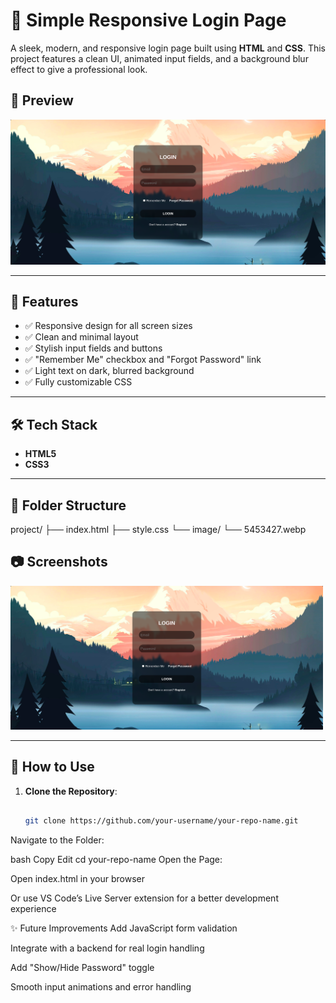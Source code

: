 # 🔐 Simple Responsive Login Page

A sleek, modern, and responsive login page built using **HTML** and **CSS**. This project features a clean UI, animated input fields, and a background blur effect to give a professional look.

## 📸 Preview

![Login Page Screenshot](./image/Screenshot.png)


---

## 🚀 Features

- ✅ Responsive design for all screen sizes
- ✅ Clean and minimal layout
- ✅ Stylish input fields and buttons
- ✅ "Remember Me" checkbox and "Forgot Password" link
- ✅ Light text on dark, blurred background
- ✅ Fully customizable CSS

---

## 🛠️ Tech Stack

- **HTML5**
- **CSS3**

---

## 📁 Folder Structure

project/
├── index.html
├── style.css
└── image/
└── 5453427.webp

## 📷 Screenshots

<img src="./image/Screenshot.png" width="500" alt="Login Page Screenshot">

---

## 📌 How to Use

1. **Clone the Repository**:
   ```bash
   
   git clone https://github.com/your-username/your-repo-name.git
   
Navigate to the Folder:

bash
Copy
Edit
cd your-repo-name
Open the Page:

Open index.html in your browser

Or use VS Code’s Live Server extension for a better development experience

✨ Future Improvements
 Add JavaScript form validation

 Integrate with a backend for real login handling

 Add "Show/Hide Password" toggle

 Smooth input animations and error handling

